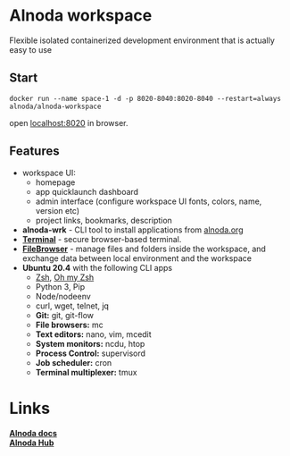 # Alnoda workspace

Flexible isolated containerized development environment that is actually easy to use

## Start

```
docker run --name space-1 -d -p 8020-8040:8020-8040 --restart=always alnoda/alnoda-workspace
```

open [localhost:8020](http://localhost:8020) in browser. 

## Features
- workspace UI:
    - homepage
    - app quicklaunch dashboard
    - admin interface (configure workspace UI fonts, colors, name, version etc)
    - project links, bookmarks, description
- **alnoda-wrk** - CLI tool to install applications from [alnoda.org](https://alnoda.org/registry/)
- [**Terminal**](https://github.com/tsl0922/ttyd) - secure browser-based terminal.
- [**FileBrowser**](https://github.com/filebrowser/filebrowser)  - manage files and folders inside the workspace, and exchange data between local environment and the workspace
- **Ubuntu 20.4** with the following CLI apps
    - [Zsh](https://www.zsh.org/), [Oh my Zsh](https://ohmyz.sh/)
    - Python 3, Pip 
    - Node/nodeenv
    - curl, wget, telnet, jq
    - **Git:** git, git-flow 
    - **File browsers:** mc
    - **Text editors:** nano, vim, mcedit
    - **System monitors:** ncdu, htop
    - **Process Control:** supervisord
    - **Job scheduler:** cron
    - **Terminal multiplexer:** tmux 

# Links

[__Alnoda docs__](https://docs.alnoda.org/)    
[__Alnoda Hub__](https://alnoda.org)  